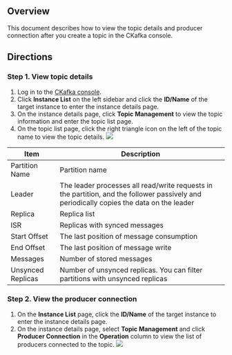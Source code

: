 ## Overview

This document describes how to view the topic details and producer connection after you create a topic in the CKafka console.

## Directions

### Step 1. View topic details

1. Log in to the [CKafka console](https://console.cloud.tencent.com/ckafka).
2. Click **Instance List** on the left sidebar and click the **ID/Name** of the target instance to enter the instance details page.
3. On the instance details page, click **Topic Management** to view the topic information and enter the topic list page.
4. On the topic list page, click the right triangle icon on the left of the topic name to view the topic details.
![](https://qcloudimg.tencent-cloud.cn/raw/bda6f0af5afdae2b51bbaa5ecf8d0faa.png)
<table>
    <thead>
    <tr>
        <th>Item</th>
        <th>Description</th>
    </tr>
    </thead>
    <tbody>
    <tr>
        <td>Partition Name</td>
        <td>Partition name</td>
    </tr>
    <tr>
        <td>Leader</td>
        <td>The leader processes all read/write requests in the partition, and the follower passively and periodically copies the data on the leader</td>
    </tr>
    <tr>
        <td>Replica</td>
        <td>Replica list</td>
    </tr>
    <tr>
        <td>ISR</td>
        <td>Replicas with synced messages</td>
    </tr>
    <tr>
        <td>Start Offset</td>
        <td>The last position of message consumption</td>
    </tr>
    <tr>
        <td>End Offset</td>
        <td>The last position of message write</td>
    </tr>
    <tr>
        <td>Messages</td>
        <td>Number of stored messages</td>
    </tr>
    <tr>
        <td>Unsynced Replicas</td>
        <td>Number of unsynced replicas. You can filter partitions with unsynced replicas</td>
    </tr>
    </tbody>
</table>




### Step 2. View the producer connection

1. On the **Instance List** page, click the **ID/Name** of the target instance to enter the instance details page.
2. On the instance details page, select **Topic Management** and click **Producer Connection** in the **Operation** column to view the list of producers connected to the topic.
   ![](https://qcloudimg.tencent-cloud.cn/raw/5964448721f3c3a94d4deced5ec2ba88.png)



